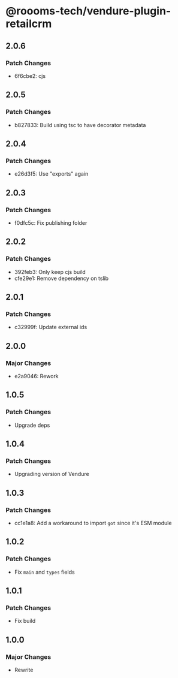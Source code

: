 # @roooms-tech/vendure-plugin-retailcrm

## 2.0.6

### Patch Changes

-   6f6cbe2: cjs

## 2.0.5

### Patch Changes

-   b827833: Build using tsc to have decorator metadata

## 2.0.4

### Patch Changes

-   e26d3f5: Use "exports" again

## 2.0.3

### Patch Changes

-   f0dfc5c: Fix publishing folder

## 2.0.2

### Patch Changes

-   392feb3: Only keep cjs build
-   cfe29e1: Remove dependency on tslib

## 2.0.1

### Patch Changes

-   c32999f: Update external ids

## 2.0.0

### Major Changes

-   e2a9046: Rework

## 1.0.5

### Patch Changes

-   Upgrade deps

## 1.0.4

### Patch Changes

-   Upgrading version of Vendure

## 1.0.3

### Patch Changes

-   cc1e1a8: Add a workaround to import `got` since it's ESM module

## 1.0.2

### Patch Changes

-   Fix `main` and `types` fields

## 1.0.1

### Patch Changes

-   Fix build

## 1.0.0

### Major Changes

-   Rewrite
